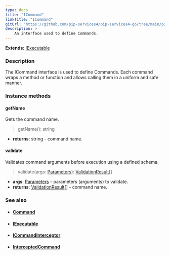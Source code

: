 ```yaml
---
type: docs
title: "ICommand"
linkTitle: "ICommand"
gitUrl: "https://github.com/pip-services4/pip-services4-go/tree/main/pip-services4-rpc-go"
description: > 
    An interface used to define Commands.
---
```


**Extends:** [IExecutable](../../../components/exec/iexecutable)

### Description

The ICommand interface is used to define Commands. Each command wraps a method or function and allows calling them in a uniform and safe manner.

### Instance methods

#### getName
Gets the command name.

> getName(): string

- **returns**: string - command name.

#### validate
Validates command arguments before execution using a defined schema.

> validate(args: [Parameters](../../../components/exec/parameters)): [ValidationResult](../../../data/validate/validation_result)[]

- **args**: [Parameters](../../../components/exec/parameters) - parameters (arguments) to validate.
- **returns**: [ValidationResult](../../../data/validate/validation_result)[] - command name.

### See also
- #### [Command](../command)
- #### [IExecutable](../../../components/exec/iexecutable)
- #### [ICommandInterceptor](../icommand_interceptor)
- #### [InterceptedCommand](../intercepted_command)
